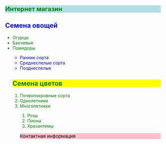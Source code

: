 <!DOCTYPE html>
<html>
<head>
<meta charset="utf-8">
<title>Продажа семян</title>
<style type="text/css">
 h1 {
     font-size:20px;
     background-color:powderblue;
	 color:green;
    }
 p  {
     background-color:pink;
     font-size:15px;
	 color:black;
	 }	
.blue {color:blue;}
.green {color:green;}	
.background-color {background-color:yellow}
</style> 
</head>
<body>
<h1>Интернет магазин</h1>
<h2 class="blue">Семена овощей</h2>
  <ul class="green">
     <li>Огурцы</li>
     <li>Бахчевые</li>
     <li>Помидоры</li>
        <ul class="blue">
         <li>Ранние сорта</li>
         <li>Среднеспелые сорта</li>
         <li>Позднеспелые</li>
  </ul>
<h2 class="background-color">Семена цветов</h2>
   <ol>
      <li>Почвопокровные сорта</li>
     <li>Однолетники</li>
     <li>Многолетники</li>
   <ol>
        <li>Розы</li>
     <li>Пионы</li>
    <li>Хризантемы</li>
   </ol>
<p>Контактная информация
</p>
</body>
</html>

